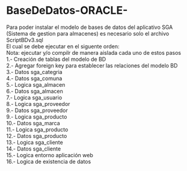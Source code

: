 # BaseDeDatos-ORACLE-
Para poder instalar el modelo de bases de datos del aplicativo SGA (Sistema de gestion para almacenes) es necesario solo el archivo ScriptBDv3.sql</br>
El cual se debe ejecutar en el siguente orden:</br>
Nota: ejecutar y/o compilr de manera aislada cada uno de estos pasos</br>
1.- 	Creación de tablas del modelo de BD</br>
2.- 	Agregar foreign key para establecer las relaciones del modelo BD</br>
3.- 	Datos 	sga_categria</br>
4.- 	Datos 	sga_comuna</br>
5.- 	Logica 	sga_almacen</br>
6.- 	Datos 	sga_almacen</br>
7.- 	Logica 	sga_usuario</br>
8.- 	Logica 	sga_proveedor</br>
9.- 	Datos 	sga_proveedor </br>
9.- 	Logica 	sga_producto </br>
10.- 	Datos 	sga_marca</br>
11.- 	Logica 	sga_producto</br>
12.- 	Datos 	sga_producto</br>
13.- 	Logica 	sga_cliente</br>
14.- 	Datos 	sga_cliente</br>
15.- 	Logica 	entorno aplicación web</br>
16.- 	Logica 	de existencia de datos</br>
